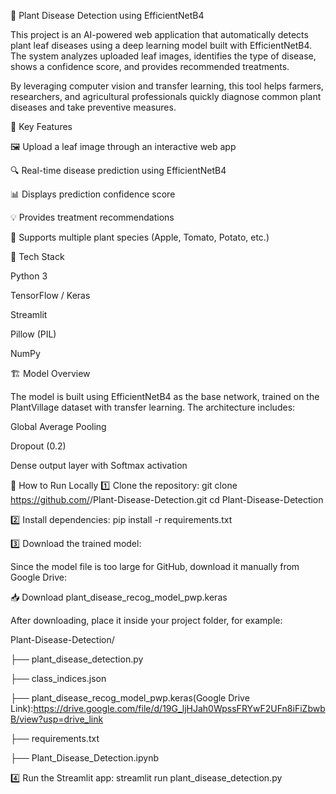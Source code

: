 🌿 Plant Disease Detection using EfficientNetB4

This project is an AI-powered web application that automatically detects plant leaf diseases using a deep learning model built with EfficientNetB4. The system analyzes uploaded leaf images, identifies the type of disease, shows a confidence score, and provides recommended treatments.

By leveraging computer vision and transfer learning, this tool helps farmers, researchers, and agricultural professionals quickly diagnose common plant diseases and take preventive measures.

🧠 Key Features

🖼️ Upload a leaf image through an interactive web app

🔍 Real-time disease prediction using EfficientNetB4

📊 Displays prediction confidence score

💡 Provides treatment recommendations

🌱 Supports multiple plant species (Apple, Tomato, Potato, etc.)

🧩 Tech Stack

Python 3

TensorFlow / Keras

Streamlit

Pillow (PIL)

NumPy

🏗️ Model Overview

The model is built using EfficientNetB4 as the base network, trained on the PlantVillage dataset with transfer learning.
The architecture includes:

Global Average Pooling

Dropout (0.2)

Dense output layer with Softmax activation

🚀 How to Run Locally
1️⃣ Clone the repository:
git clone https://github.com/<your-username>/Plant-Disease-Detection.git
cd Plant-Disease-Detection

2️⃣ Install dependencies:
pip install -r requirements.txt

3️⃣ Download the trained model:

Since the model file is too large for GitHub, download it manually from Google Drive:

📥 Download plant_disease_recog_model_pwp.keras

After downloading, place it inside your project folder, for example:

Plant-Disease-Detection/

 ├── plant_disease_detection.py
 
 ├── class_indices.json
 
 ├── plant_disease_recog_model_pwp.keras(Google Drive Link):https://drive.google.com/file/d/19G_ljHJah0WpssFRYwF2UFn8iFiZbwbB/view?usp=drive_link
 
 ├── requirements.txt
 
 ├── Plant_Disease_Detection.ipynb

4️⃣ Run the Streamlit app:
streamlit run plant_disease_detection.py

